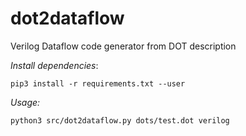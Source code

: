 # dot2dataflow
Verilog Dataflow code generator from DOT description

*Install dependencies*:

```
pip3 install -r requirements.txt --user
```

*Usage:* 
```
python3 src/dot2dataflow.py dots/test.dot verilog
```
